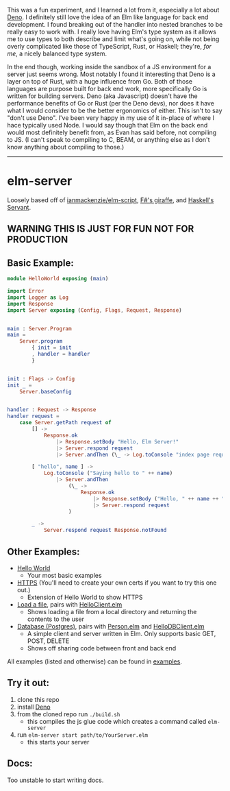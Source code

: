 This was a fun experiment, and I learned a lot from it, especially a lot about [Deno](https://deno.land/). I definitely still love the idea of an Elm like language for back end development. I found breaking out of the handler into nested branches to be really easy to work with. I really love having Elm's type system as it allows me to use types to both describe and limit what's going on, while not being overly complicated like those of TypeScript, Rust, or Haskell; they're, _for me_, a nicely balanced type system.

In the end though, working inside the sandbox of a JS environment for a server just seems wrong. Most notably I found it interesting that Deno is a layer on top of Rust, with a huge influence from Go. Both of those languages are purpose built for back end work, more specifically Go is written for building servers. Deno (aka Javascript) doesn't have the performance benefits of Go or Rust (per the Deno devs), nor does it have what I would consider to be the better ergonomics of either. This isn't to say "don't use Deno". I've been very happy in my use of it in-place of where I hace typically used Node. I would say though that Elm on the back end would most definitely benefit from, as Evan has said before, not compiling to JS. (I can't speak to compiling to C, BEAM, or anything else as I don't know anything about compiling to those.)

---

# elm-server

Loosely based off of [ianmackenzie/elm-script](https://github.com/ianmackenzie/elm-script), [F#'s giraffe](https://github.com/giraffe-fsharp/Giraffe), and [Haskell's Servant](https://www.servant.dev/).

## WARNING THIS IS JUST FOR FUN NOT FOR PRODUCTION

## Basic Example:

```Elm
module HelloWorld exposing (main)

import Error
import Logger as Log
import Response
import Server exposing (Config, Flags, Request, Response)


main : Server.Program
main =
    Server.program
        { init = init
        , handler = handler
        }


init : Flags -> Config
init _ =
    Server.baseConfig


handler : Request -> Response
handler request =
    case Server.getPath request of
        [] ->
            Response.ok
                |> Response.setBody "Hello, Elm Server!"
                |> Server.respond request
                |> Server.andThen (\_ -> Log.toConsole "index page requested")

        [ "hello", name ] ->
            Log.toConsole ("Saying hello to " ++ name)
                |> Server.andThen
                    (\_ ->
                        Response.ok
                            |> Response.setBody ("Hello, " ++ name ++ "!")
                            |> Server.respond request
                    )

        _ ->
            Server.respond request Response.notFound
```

## Other Examples:

- [Hello World](./examples/HelloWorld.elm)
  - Your most basic examples
- [HTTPS](./examples/SecureWorld.elm) (You'll need to create your own certs if you want to try this one out.)
  - Extension of Hello World to show HTTPS
- [Load a file](./examples/HelloFile.elm), pairs with [HelloClient.elm](./examples/HelloClient.elm)
  - Shows loading a file from a local directory and returning the contents to the user
- [Database (Postgres)](./examples/HelloDBServer.elm), pairs with [Person.elm](./examples-db/Person.elm) and [HelloDBClient.elm](./examples/HelloDBClient.elm)
  - A simple client and server written in Elm. Only supports basic GET, POST, DELETE
  - Shows off sharing code between front and back end

All examples (listed and otherwise) can be found in [examples](./examples).

## Try it out:

1. clone this repo
1. install [Deno](https://deno.land/)
1. from the cloned repo run `./build.sh`
   - this compiles the js glue code which creates a command called `elm-server`
1. run `elm-server start path/to/YourServer.elm`
   - this starts your server

## Docs:

Too unstable to start writing docs.
